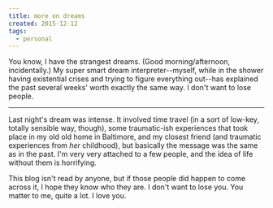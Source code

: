 ```yaml
---
title: more on dreams
created: 2015-12-12
tags:
  - personal
---
```


You know, I have the strangest dreams. (Good morning/afternoon, incidentally.) My super smart dream interpreter--myself, while in the shower having existential crises and trying to figure everything out--has explained the past several weeks' worth exactly the same way. I don't want to lose people.

--------

Last night's dream was intense. It involved time travel (in a sort of low-key, totally sensible way, though), some traumatic-ish experiences that took place in my old old home in Baltimore, and my closest friend (and traumatic experiences from _her_ childhood), but basically the message was the same as in the past. I'm very very attached to a few people, and the idea of life without them is horrifying.

This blog isn't read by anyone, but if those people did happen to come across it, I hope they know who they are. I don't want to lose you. You matter to me, quite a lot. I love you.

